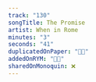 ```yaml
---
track: "130"
songTitle: The Promise
artist: When in Rome
minutes: "3"
seconds: "41"
duplicatedOnPaper: "👍🏻"
addedOnRYM: "👍🏻"
sharedOnMonoquin: ❌
---
```

